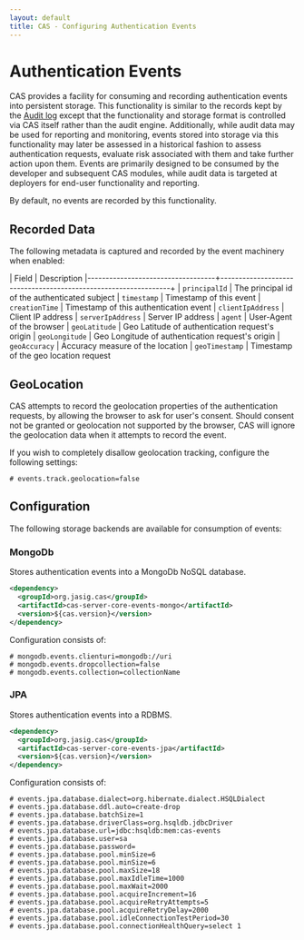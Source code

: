 ```yaml
---
layout: default
title: CAS - Configuring Authentication Events
---
```


# Authentication Events
CAS provides a facility for consuming and recording authentication events into persistent storage. This functionality is similar to the records
kept by the [Audit log](Audits.html) except that the functionality and storage format is controlled via CAS itself rather than the audit engine.
Additionally, while audit data may be used for reporting and monitoring, events stored into storage via this functionality may later be assessed
in a historical fashion to assess authentication requests, evaluate risk associated with them and take further action upon them. Events are primarily
designed to be consumed by the developer and subsequent CAS modules, while audit data is targeted at deployers for end-user functionality and reporting.

By default, no events are recorded by this functionality.

## Recorded Data
The following metadata is captured and recorded by the event machinery when enabled:

| Field                             | Description
|-----------------------------------+----------------------------------------------------------------+
| `principalId`                              | The principal id of the authenticated subject
| `timestamp`                                | Timestamp of this event
| `creationTime`                             | Timestamp of this authentication event
| `clientIpAddress`                          | Client IP address
| `serverIpAddress`                          | Server IP address
| `agent`                                    | User-Agent of the browser
| `geoLatitude`                              | Geo Latitude of authentication request's origin 
| `geoLongitude`                             | Geo Longitude of authentication request's origin
| `geoAccuracy`                              | Accuracy measure of the location
| `geoTimestamp`                             | Timestamp of the geo location request

## GeoLocation
CAS attempts to record the geolocation properties of the authentication requests, by allowing the browser to ask for user's consent. 
Should consent not be granted or geolocation not supported by the browser, CAS will ignore the geolocation data when it attempts to 
record the event. 

If you wish to completely disallow geolocation tracking, configure the following settings:

```properties
# events.track.geolocation=false
```

## Configuration
The following storage backends are available for consumption of events:

### MongoDb
Stores authentication events into a MongoDb NoSQL database.

```xml
<dependency>
  <groupId>org.jasig.cas</groupId>
  <artifactId>cas-server-core-events-mongo</artifactId>
  <version>${cas.version}</version>
</dependency>
```

Configuration consists of:

```properties
# mongodb.events.clienturi=mongodb://uri
# mongodb.events.dropcollection=false
# mongodb.events.collection=collectionName
```

### JPA
Stores authentication events into a RDBMS.

```xml
<dependency>
  <groupId>org.jasig.cas</groupId>
  <artifactId>cas-server-core-events-jpa</artifactId>
  <version>${cas.version}</version>
</dependency>
```

Configuration consists of:

```properties
# events.jpa.database.dialect=org.hibernate.dialect.HSQLDialect
# events.jpa.database.ddl.auto=create-drop
# events.jpa.database.batchSize=1
# events.jpa.database.driverClass=org.hsqldb.jdbcDriver
# events.jpa.database.url=jdbc:hsqldb:mem:cas-events
# events.jpa.database.user=sa
# events.jpa.database.password=
# events.jpa.database.pool.minSize=6
# events.jpa.database.pool.minSize=6
# events.jpa.database.pool.maxSize=18
# events.jpa.database.pool.maxIdleTime=1000
# events.jpa.database.pool.maxWait=2000
# events.jpa.database.pool.acquireIncrement=16
# events.jpa.database.pool.acquireRetryAttempts=5
# events.jpa.database.pool.acquireRetryDelay=2000
# events.jpa.database.pool.idleConnectionTestPeriod=30
# events.jpa.database.pool.connectionHealthQuery=select 1
```
